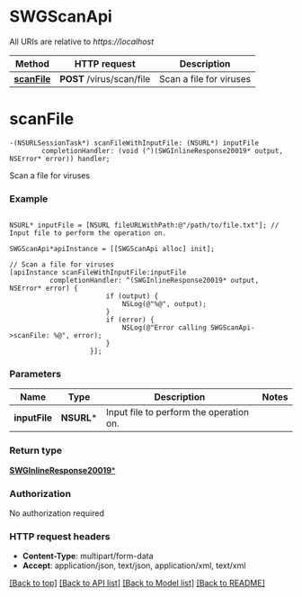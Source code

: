 # SWGScanApi

All URIs are relative to *https://localhost*

Method | HTTP request | Description
------------- | ------------- | -------------
[**scanFile**](SWGScanApi.md#scanfile) | **POST** /virus/scan/file | Scan a file for viruses


# **scanFile**
```objc
-(NSURLSessionTask*) scanFileWithInputFile: (NSURL*) inputFile
        completionHandler: (void (^)(SWGInlineResponse20019* output, NSError* error)) handler;
```

Scan a file for viruses

### Example 
```objc

NSURL* inputFile = [NSURL fileURLWithPath:@"/path/to/file.txt"]; // Input file to perform the operation on.

SWGScanApi*apiInstance = [[SWGScanApi alloc] init];

// Scan a file for viruses
[apiInstance scanFileWithInputFile:inputFile
          completionHandler: ^(SWGInlineResponse20019* output, NSError* error) {
                        if (output) {
                            NSLog(@"%@", output);
                        }
                        if (error) {
                            NSLog(@"Error calling SWGScanApi->scanFile: %@", error);
                        }
                    }];
```

### Parameters

Name | Type | Description  | Notes
------------- | ------------- | ------------- | -------------
 **inputFile** | **NSURL***| Input file to perform the operation on. | 

### Return type

[**SWGInlineResponse20019***](SWGInlineResponse20019.md)

### Authorization

No authorization required

### HTTP request headers

 - **Content-Type**: multipart/form-data
 - **Accept**: application/json, text/json, application/xml, text/xml

[[Back to top]](#) [[Back to API list]](../README.md#documentation-for-api-endpoints) [[Back to Model list]](../README.md#documentation-for-models) [[Back to README]](../README.md)

